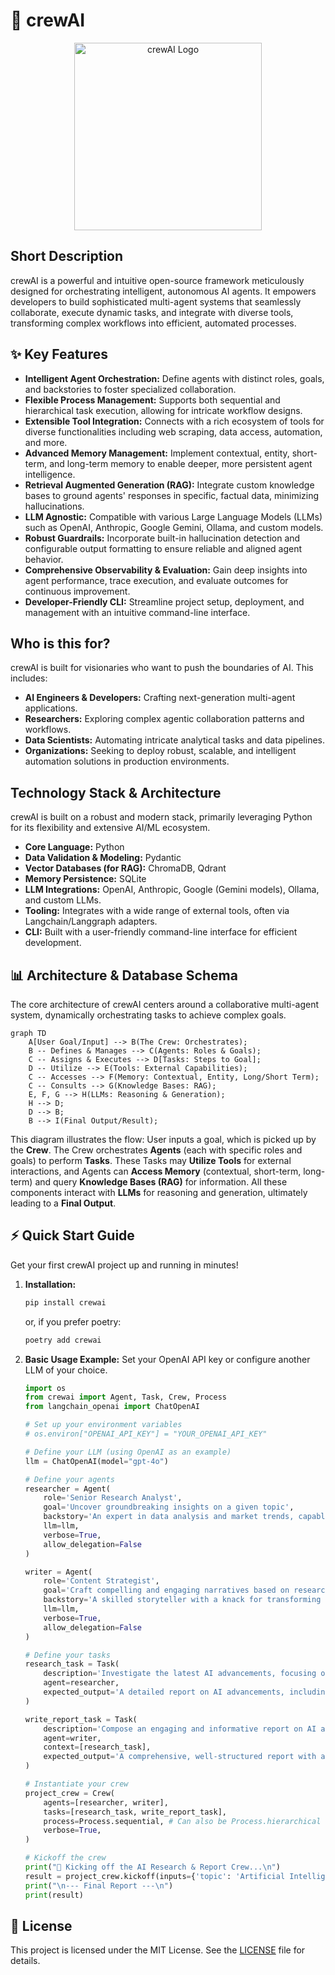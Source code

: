 # 🚀 crewAI

<p align="center"><img src="./docs/images/crewai_logo.png" alt="crewAI Logo" width="300"></p>

## Short Description
crewAI is a powerful and intuitive open-source framework meticulously designed for orchestrating intelligent, autonomous AI agents. It empowers developers to build sophisticated multi-agent systems that seamlessly collaborate, execute dynamic tasks, and integrate with diverse tools, transforming complex workflows into efficient, automated processes.

## ✨ Key Features
*   **Intelligent Agent Orchestration:** Define agents with distinct roles, goals, and backstories to foster specialized collaboration.
*   **Flexible Process Management:** Supports both sequential and hierarchical task execution, allowing for intricate workflow designs.
*   **Extensible Tool Integration:** Connects with a rich ecosystem of tools for diverse functionalities including web scraping, data access, automation, and more.
*   **Advanced Memory Management:** Implement contextual, entity, short-term, and long-term memory to enable deeper, more persistent agent intelligence.
*   **Retrieval Augmented Generation (RAG):** Integrate custom knowledge bases to ground agents' responses in specific, factual data, minimizing hallucinations.
*   **LLM Agnostic:** Compatible with various Large Language Models (LLMs) such as OpenAI, Anthropic, Google Gemini, Ollama, and custom models.
*   **Robust Guardrails:** Incorporate built-in hallucination detection and configurable output formatting to ensure reliable and aligned agent behavior.
*   **Comprehensive Observability & Evaluation:** Gain deep insights into agent performance, trace execution, and evaluate outcomes for continuous improvement.
*   **Developer-Friendly CLI:** Streamline project setup, deployment, and management with an intuitive command-line interface.

## Who is this for?
crewAI is built for visionaries who want to push the boundaries of AI. This includes:
*   **AI Engineers & Developers:** Crafting next-generation multi-agent applications.
*   **Researchers:** Exploring complex agentic collaboration patterns and workflows.
*   **Data Scientists:** Automating intricate analytical tasks and data pipelines.
*   **Organizations:** Seeking to deploy robust, scalable, and intelligent automation solutions in production environments.

## Technology Stack & Architecture
crewAI is built on a robust and modern stack, primarily leveraging Python for its flexibility and extensive AI/ML ecosystem.

*   **Core Language:** Python
*   **Data Validation & Modeling:** Pydantic
*   **Vector Databases (for RAG):** ChromaDB, Qdrant
*   **Memory Persistence:** SQLite
*   **LLM Integrations:** OpenAI, Anthropic, Google (Gemini models), Ollama, and custom LLMs.
*   **Tooling:** Integrates with a wide range of external tools, often via Langchain/Langgraph adapters.
*   **CLI:** Built with a user-friendly command-line interface for efficient development.

## 📊 Architecture & Database Schema

The core architecture of crewAI centers around a collaborative multi-agent system, dynamically orchestrating tasks to achieve complex goals.

```mermaid
graph TD
    A[User Goal/Input] --> B(The Crew: Orchestrates);
    B -- Defines & Manages --> C(Agents: Roles & Goals);
    C -- Assigns & Executes --> D[Tasks: Steps to Goal];
    D -- Utilize --> E(Tools: External Capabilities);
    C -- Accesses --> F(Memory: Contextual, Entity, Long/Short Term);
    C -- Consults --> G(Knowledge Bases: RAG);
    E, F, G --> H(LLMs: Reasoning & Generation);
    H --> D;
    D --> B;
    B --> I(Final Output/Result);
```

This diagram illustrates the flow: User inputs a goal, which is picked up by the **Crew**. The Crew orchestrates **Agents** (each with specific roles and goals) to perform **Tasks**. These Tasks may **Utilize Tools** for external interactions, and Agents can **Access Memory** (contextual, short-term, long-term) and query **Knowledge Bases (RAG)** for information. All these components interact with **LLMs** for reasoning and generation, ultimately leading to a **Final Output**.

## ⚡ Quick Start Guide

Get your first crewAI project up and running in minutes!

1.  **Installation:**

    ```bash
    pip install crewai
    ```
    or, if you prefer poetry:
    ```bash
    poetry add crewai
    ```

2.  **Basic Usage Example:**
    Set your OpenAI API key or configure another LLM of your choice.

    ```python
    import os
    from crewai import Agent, Task, Crew, Process
    from langchain_openai import ChatOpenAI

    # Set up your environment variables
    # os.environ["OPENAI_API_KEY"] = "YOUR_OPENAI_API_KEY"

    # Define your LLM (using OpenAI as an example)
    llm = ChatOpenAI(model="gpt-4o")

    # Define your agents
    researcher = Agent(
        role='Senior Research Analyst',
        goal='Uncover groundbreaking insights on a given topic',
        backstory='An expert in data analysis and market trends, capable of distilling complex information into actionable insights.',
        llm=llm,
        verbose=True,
        allow_delegation=False
    )

    writer = Agent(
        role='Content Strategist',
        goal='Craft compelling and engaging narratives based on research findings',
        backstory='A skilled storyteller with a knack for transforming dry data into captivating articles and reports.',
        llm=llm,
        verbose=True,
        allow_delegation=False
    )

    # Define your tasks
    research_task = Task(
        description='Investigate the latest AI advancements, focusing on generative models and their real-world applications.',
        agent=researcher,
        expected_output='A detailed report on AI advancements, including key technologies and applications.'
    )

    write_report_task = Task(
        description='Compose an engaging and informative report on AI advancements for a tech-savvy audience, drawing from the research findings.',
        agent=writer,
        context=[research_task],
        expected_output='A comprehensive, well-structured report with an introduction, key findings, and a conclusion.'
    )

    # Instantiate your crew
    project_crew = Crew(
        agents=[researcher, writer],
        tasks=[research_task, write_report_task],
        process=Process.sequential, # Can also be Process.hierarchical
        verbose=True,
    )

    # Kickoff the crew
    print("🚀 Kicking off the AI Research & Report Crew...\n")
    result = project_crew.kickoff(inputs={'topic': 'Artificial Intelligence'})
    print("\n--- Final Report ---\n")
    print(result)
    ```

## 📜 License
This project is licensed under the MIT License. See the [LICENSE](LICENSE) file for details.